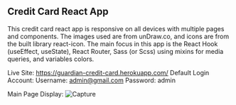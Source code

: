 ## Credit Card React App

This credit card react app is responsive on all devices with multiple pages and components. The images used are from unDraw.co, and icons are from the built library react-icon. The main focus in this app is the React Hook (useEffect, useState), React Router, Sass (or Scss) using mixins for media queries, and variables colors.

Live Site: https://guardian-credit-card.herokuapp.com/ 
Default Login Account: 
Username: admin@gmail.com 
Password: admin 

Main Page Display:
![Capture](https://user-images.githubusercontent.com/15988182/171069226-d2b67f2d-b305-4cc9-bf8f-a0e2bb39ae42.JPG)
